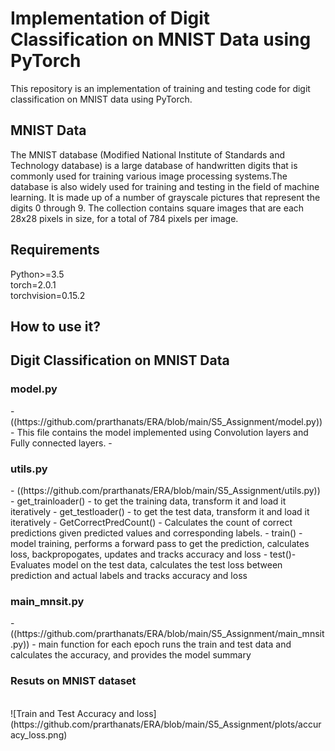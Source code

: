 <h1> Implementation of Digit Classification on MNIST Data using PyTorch </h1>

This repository is an implementation of training and testing code for digit classification on MNIST data using PyTorch.

<h2> MNIST Data </h2>
The MNIST database (Modified National Institute of Standards and Technology database) is a large database of handwritten digits that is commonly used for training various image processing systems.The database is also widely used for training and testing in the field of machine learning. It is made up of a number of grayscale pictures that represent the digits 0 through 9. The collection contains square images that are each 28x28 pixels in size, for a total of 784 pixels per image.

<h2> Requirements </h2>
Python>=3.5
<br>
torch=2.0.1
</br>
torchvision=0.15.2

<h2> How to use it? </h2> 

<h2> Digit Classification on MNIST Data </h2>

<h3> model.py </h3> 
-((https://github.com/prarthanats/ERA/blob/main/S5_Assignment/model.py))
- This file contains the model implemented using Convolution layers and Fully connected layers. 
- 
<h3> utils.py </h3> 
- ((https://github.com/prarthanats/ERA/blob/main/S5_Assignment/utils.py))
- get_trainloader() - to get the training data, transform it and load it iteratively
- get_testloader() - to get the test data, transform it and load it iteratively
- GetCorrectPredCount() - Calculates the count of correct predictions given predicted values and corresponding labels.
- train() - model training, performs a forward pass to get the prediction, calculates loss, backpropogates, updates and tracks accuracy and loss
- test()- Evaluates model on the test data, calculates the test loss between prediction and actual labels and tracks accuracy and loss

<h3> main_mnsit.py </h3> 
- ((https://github.com/prarthanats/ERA/blob/main/S5_Assignment/main_mnsit.py))
- main function for each epoch runs the train and test data and calculates the accuracy, and provides the model summary

<h3> Resuts on MNIST dataset </h3>
<br>
![Train and Test Accuracy and loss](https://github.com/prarthanats/ERA/blob/main/S5_Assignment/plots/accuracy_loss.png)
</br>
